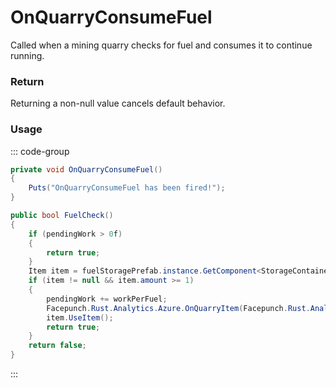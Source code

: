<Badge type="danger" text="Carbon Compatible"/><Badge type="warning" text="Oxide Compatible"/>
# OnQuarryConsumeFuel
Called when a mining quarry checks for fuel and consumes it to continue running.
### Return
Returning a non-null value cancels default behavior.

### Usage
::: code-group
```csharp [Example]
private void OnQuarryConsumeFuel()
{
	Puts("OnQuarryConsumeFuel has been fired!");
}
```
```csharp [Source — Assembly-CSharp @ MiningQuarry]
public bool FuelCheck()
{
	if (pendingWork > 0f)
	{
		return true;
	}
	Item item = fuelStoragePrefab.instance.GetComponent<StorageContainer>().inventory.FindItemByItemName("diesel_barrel");
	if (item != null && item.amount >= 1)
	{
		pendingWork += workPerFuel;
		Facepunch.Rust.Analytics.Azure.OnQuarryItem(Facepunch.Rust.Analytics.Azure.ResourceMode.Consumed, item.info.shortname, 1, this);
		item.UseItem();
		return true;
	}
	return false;
}

```
:::

